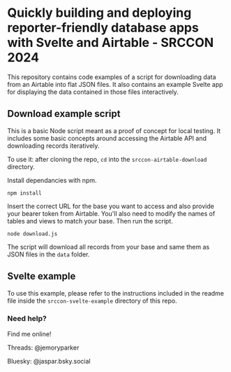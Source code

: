 # Quickly building and deploying reporter-friendly database apps with Svelte and Airtable - SRCCON 2024

This repository contains code examples of a script for downloading data from an Airtable into flat JSON files. It also contains an example Svelte app for displaying the data contained in those files interactively.

## Download example script

This is a basic Node script meant as a proof of concept for local testing. It includes some basic concepts around accessing the Airtable API and downloading records iteratively.

To use it: after cloning the repo, `cd` into the `srccon-airtable-download` directory.

Install dependancies with npm.

```
npm install
```

Insert the correct URL for the base you want to access and also provide your bearer token from Airtable. You'll also need to modify the names of tables and views to match your base. Then run the script.

```
node download.js
```

The script will download all records from your base and same them as JSON files in the `data` folder.

## Svelte example

To use this example, please refer to the instructions included in the readme file inside the `srccon-svelte-example` directory of this repo.

### Need help?

Find me online!

Threads: @jemoryparker

Bluesky: @jaspar.bsky.social